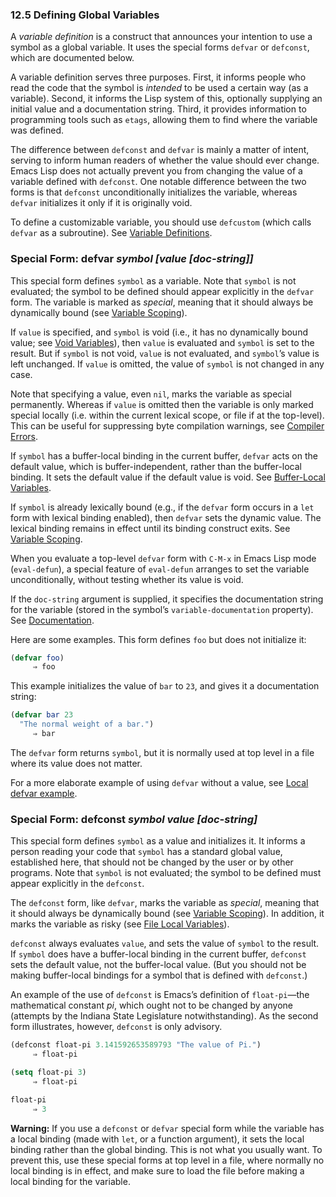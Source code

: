 

### 12.5 Defining Global Variables

A *variable definition* is a construct that announces your intention to use a symbol as a global variable. It uses the special forms `defvar` or `defconst`, which are documented below.

A variable definition serves three purposes. First, it informs people who read the code that the symbol is *intended* to be used a certain way (as a variable). Second, it informs the Lisp system of this, optionally supplying an initial value and a documentation string. Third, it provides information to programming tools such as `etags`, allowing them to find where the variable was defined.

The difference between `defconst` and `defvar` is mainly a matter of intent, serving to inform human readers of whether the value should ever change. Emacs Lisp does not actually prevent you from changing the value of a variable defined with `defconst`. One notable difference between the two forms is that `defconst` unconditionally initializes the variable, whereas `defvar` initializes it only if it is originally void.

To define a customizable variable, you should use `defcustom` (which calls `defvar` as a subroutine). See [Variable Definitions](Variable-Definitions.html).

### Special Form: **defvar** *symbol \[value \[doc-string]]*

This special form defines `symbol` as a variable. Note that `symbol` is not evaluated; the symbol to be defined should appear explicitly in the `defvar` form. The variable is marked as *special*, meaning that it should always be dynamically bound (see [Variable Scoping](Variable-Scoping.html)).

If `value` is specified, and `symbol` is void (i.e., it has no dynamically bound value; see [Void Variables](Void-Variables.html)), then `value` is evaluated and `symbol` is set to the result. But if `symbol` is not void, `value` is not evaluated, and `symbol`’s value is left unchanged. If `value` is omitted, the value of `symbol` is not changed in any case.

Note that specifying a value, even `nil`, marks the variable as special permanently. Whereas if `value` is omitted then the variable is only marked special locally (i.e. within the current lexical scope, or file if at the top-level). This can be useful for suppressing byte compilation warnings, see [Compiler Errors](Compiler-Errors.html).

If `symbol` has a buffer-local binding in the current buffer, `defvar` acts on the default value, which is buffer-independent, rather than the buffer-local binding. It sets the default value if the default value is void. See [Buffer-Local Variables](Buffer_002dLocal-Variables.html).

If `symbol` is already lexically bound (e.g., if the `defvar` form occurs in a `let` form with lexical binding enabled), then `defvar` sets the dynamic value. The lexical binding remains in effect until its binding construct exits. See [Variable Scoping](Variable-Scoping.html).

When you evaluate a top-level `defvar` form with `C-M-x` in Emacs Lisp mode (`eval-defun`), a special feature of `eval-defun` arranges to set the variable unconditionally, without testing whether its value is void.

If the `doc-string` argument is supplied, it specifies the documentation string for the variable (stored in the symbol’s `variable-documentation` property). See [Documentation](Documentation.html).

Here are some examples. This form defines `foo` but does not initialize it:

```lisp
(defvar foo)
     ⇒ foo
```

This example initializes the value of `bar` to `23`, and gives it a documentation string:

```lisp
(defvar bar 23
  "The normal weight of a bar.")
     ⇒ bar
```

The `defvar` form returns `symbol`, but it is normally used at top level in a file where its value does not matter.

For a more elaborate example of using `defvar` without a value, see [Local defvar example](Using-Lexical-Binding.html#Local-defvar-example).

### Special Form: **defconst** *symbol value \[doc-string]*

This special form defines `symbol` as a value and initializes it. It informs a person reading your code that `symbol` has a standard global value, established here, that should not be changed by the user or by other programs. Note that `symbol` is not evaluated; the symbol to be defined must appear explicitly in the `defconst`.

The `defconst` form, like `defvar`, marks the variable as *special*, meaning that it should always be dynamically bound (see [Variable Scoping](Variable-Scoping.html)). In addition, it marks the variable as risky (see [File Local Variables](File-Local-Variables.html)).

`defconst` always evaluates `value`, and sets the value of `symbol` to the result. If `symbol` does have a buffer-local binding in the current buffer, `defconst` sets the default value, not the buffer-local value. (But you should not be making buffer-local bindings for a symbol that is defined with `defconst`.)

An example of the use of `defconst` is Emacs’s definition of `float-pi`—the mathematical constant *pi*, which ought not to be changed by anyone (attempts by the Indiana State Legislature notwithstanding). As the second form illustrates, however, `defconst` is only advisory.

```lisp
(defconst float-pi 3.141592653589793 "The value of Pi.")
     ⇒ float-pi
```

```lisp
(setq float-pi 3)
     ⇒ float-pi
```

```lisp
float-pi
     ⇒ 3
```

**Warning:** If you use a `defconst` or `defvar` special form while the variable has a local binding (made with `let`, or a function argument), it sets the local binding rather than the global binding. This is not what you usually want. To prevent this, use these special forms at top level in a file, where normally no local binding is in effect, and make sure to load the file before making a local binding for the variable.

